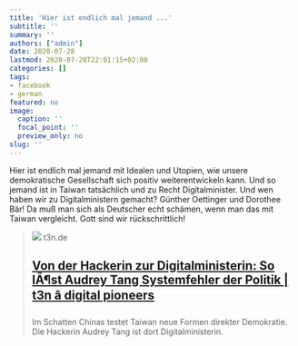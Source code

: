 ```yaml
---
title: 'Hier ist endlich mal jemand ...'
subtitle: ''
summary: ''
authors: ["admin"]
date: 2020-07-28
lastmod: 2020-07-28T22:01:15+02:00
categories: []
tags:
- facebook
- german
featured: no
image:
  caption: ''
  focal_point: ''
  preview_only: no
slug: ''
---
```

Hier ist endlich mal jemand mit Idealen und Utopien, wie unsere demokratische Gesellschaft sich positiv weiterentwickeln kann. Und so jemand ist in Taiwan tatsächlich und zu Recht Digitalminister. Und wen haben wir zu Digitalministern gemacht? Günther Oettinger und Dorothee Bär! Da muß man sich als Deutscher echt schämen, wenn man das mit Taiwan vergleicht. Gott sind wir rückschrittlich!
> [![](https://t3n.de/magazin/wp-content/uploads/2020/02/Audrey-Tang-c-Audrey-Tang.jpg)](https://t3n.de/magazin/von-der-hackerin-zur-so-loest-der-248958/)
> t3n.de
> ## [Von der Hackerin zur Digitalministerin: So lÃ¶st Audrey Tang Systemfehler der Politik | t3n â digital pioneers](https://t3n.de/magazin/von-der-hackerin-zur-so-loest-der-248958/)
>
>Im Schatten Chinas testet Taiwan neue Formen direkter Demokratie. Die Hackerin Audrey Tang ist dort Digitalministerin.


